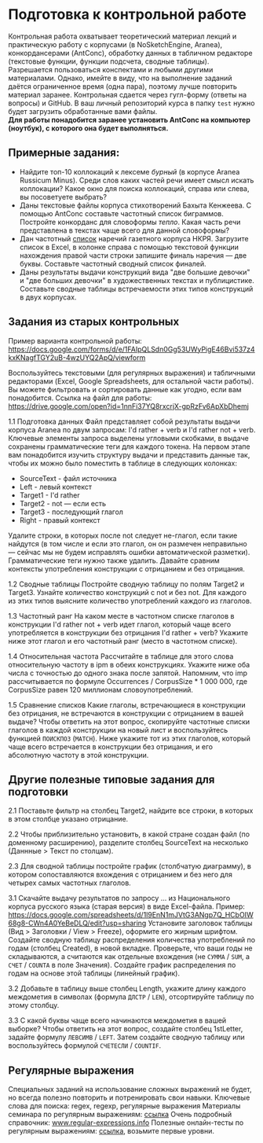 # Подготовка к контрольной работе  

Контрольная работа охватывает теоретический материал лекций и практическую работу с корпусами (в NoSketchEngine, Aranea), конкордансерами (AntConc), обработку данных в табличном редакторе (текстовые функции, функции подсчета, сводные таблицы).  
Разрешается пользоваться конспектами и любыми другими материалами. Однако, имейте в виду, что на выполнение заданий даётся ограниченное время (одна пара), поэтому лучше повторить материал заранее.
Контрольная сдается через гугл-форму (ответы на вопросы) и GitHub. В ваш личный репозиторий курса в папку `test` нужно будет загрузить обработанные вами файлы.  
**Для работы понадобится заранее установить AntConc на компьютер (ноутбук), с которого она будет выполняться.**

## Примерные задания:

* Найдите топ-10 коллокаций к лексеме _бурный_ (в корпусе Aranea Russicum Minus). Среди слов каких частей речи имеет смысл искать коллокации? Какое окно для поиска коллокаций, справа или слева, вы посоветуете выбрать?  
* Даны текстовые файлы корпуса стихотворений Бахыта Кенжеева. С помощью AntConc составьте частотный список биграммов. Постройте конкорданс для словоформы _тепло_. Какая часть речи представлена в текстах чаще всего для данной словоформы?
* Дан частотный [список](https://processing.ruscorpora.ru/ngram.xml?gramm1=ADV&lang=ru&level1=0&mode=paper&ngram_size=1&parent1=0&sort=i_grtagging&text=lexgramm) 
наречий газетного корпуса НКРЯ. Загрузите список в Excel, в колонке справа с помощью текстовой функции нахождения правой части строки запишите финаль наречия — две буквы. Составьте частотный сводный список финалей.  
* Даны результаты выдачи конструкций вида "две большие девочки" и "две больших девочки" в художественных текстах и публицистике. Составьте сводные таблицы встречаемости этих типов конструкций в двух корпусах.   


## Задания из старых контрольных

Пример варианта контрольной работы: https://docs.google.com/forms/d/e/1FAIpQLSdn0Gg53UWyPigE46Bvi537z4kxKNagfTGY2uB-4wzUYQ2ApQ/viewform

Воспользуйтесь текстовыми (для регулярных выражения) и табличными редакторами (Excel, Google Spreadsheets, для остальной части работы). Вы можете фильтровать и сортировать данные как угодно, если вам понадобится.
Ссылка на файл для работы: https://drive.google.com/open?id=1nnFi37YQ8rxcrjX-gpRzFv6ApXbDhemj

1.1 Подготовка данных
Файл представляет собой результаты выдачи корпуса Aranea по двум запросам: I'd rather + verb и I'd rather not + verb. Ключевые элементы запроса выделены угловыми скобками, в выдаче сохранены грамматические теги для каждого токена.
На первом этапе вам понадобится изучить структуру выдачи и представить данные так, чтобы их можно было поместить в таблице в следующих колонках:
* SourceText - файл источника
* Left - левый контекст
* Target1 - I'd rather
* Target2 - not — если есть
* Target3 - последующий глагол
* Right - правый контекст

Удалите строки, в которых после not следует не-глагол, если такие найдутся (в том числе и если это глагол, он он размечен неправильно — сейчас мы не будем исправлять ошибки автоматической разметки). Грамматические теги нужно также удалить. 
Давайте сравним контексты употребления конструкции с отрицанием и без отрицания.

1.2 Сводные таблицы
Постройте сводную таблицу по полям Target2 и Target3. Узнайте количество конструкций с not и без not. Для каждого из этих типов выясните количество употреблений каждого из глаголов.

1.3 Частотный ранг
На каком месте в частотном списке глаголов в конструкции I'd rather not + verb идет глагол, который чаще всего употребляется в конструкции без отрицания I'd rather + verb? Укажите ниже этот глагол и его частотный ранг (место в частотном списке).

1.4 Относительная частота
Рассчитайте в таблице для этого слова относительную частоту в ipm в обеих конструкциях. Укажите ниже оба числа с точностью до одного знака после запятой. Напомним, что imp рассчитывается по формуле Occurrences / CorpusSize * 1 000 000, где CorpusSize равен 120 миллионам словоупотреблений.

1.5 Сравнение списков
Какие глаголы, встречающиеся в конструкции без отрицания, не встречаются в конструкции с отрицанием в вашей выдаче? Чтобы ответить на этот вопрос, скопируйте частотные списки глаголов в каждой конструкции на новый лист и воспользуйтесь функцией `ПОИСКПОЗ` (`MATCH`). Ниже укажите тот из этих глаголов, который чаще всего встречается в конструкции без отрицания, и его абсолютную частоту в этой конструкции.


## Другие полезные типовые задания для подготовки 

2.1 Поставьте фильтр на столбец Target2, найдите все строки, в которых в этом столбце указано отрицание. 

2.2 Чтобы приблизительно установить, в какой стране создан файл (по доменному расширению), разделите столбец SourceText на несколько (Даннные > Текст по столцам). 

2.3 Для сводной таблицы постройте график (столбчатую диаграмму), в котором сопоставляются вхождения с отрицанием и без него для четырех самых частотных глаголов. 

3.1 Скачайте выдачу результатов по запросу ... из Национального корпуса русского языка (старая версия) в виде Excel-файла. Пример: https://docs.google.com/spreadsheets/d/1l9EnN1mJVtG3ANgp7Q_HCbOIW68g8-CWn4A0YeBeDLQ/edit?usp=sharing 
Установите заголовок таблицы (Вид > Заголовки / View > Freeze), оформите его жирным шрифтом. 
Создайте сводную таблицу распределения количества употреблений по годам (столбец Created), в новой вкладке. Проверьте, что ваши годы не складываются, а считаются как отдельные вхождения (не `СУММА` / `SUM`, а `СЧЕТ` / `COUNTA` в поле Значения).
Создайте график распределения по годам на основе этой таблицы (линейный график).  

3.2 Добавьте в таблицу выше столбец Length, укажите длину каждого междометия в символах (формула `ДЛСТР` / `LEN`), отсортируйте таблицу по этому столбцу. 

3.3 С какой буквы чаще всего начинаются междометия в вашей выборке? Чтобы ответить на этот вопрос, создайте столбец 1stLetter, задайте формулу `ЛЕВСИМВ` / `LEFT`. Затем создайте сводную таблицу или воспользуйтесь формулой `СЧЕТЕСЛИ` / `COUNTIF`. 


## Регулярные выражения

Специальных заданий на использование сложных выражений не будет, но всегда полезно повторить и потренировать свои навыки. 
Ключевые слова для поиска: regex, regexp, регулярные выражения
Материалы семинара по регулярным выражениям: [ссылка](https://github.com/olesar/lingdata/blob/gh-pages/3RegExp.md)
Очень подробный справочник: www.regular-expressions.info
Полезные онлайн-тесты по регулярным выражениям: [ссылка](https://regex101.com/quiz), возьмите первые уровни.



